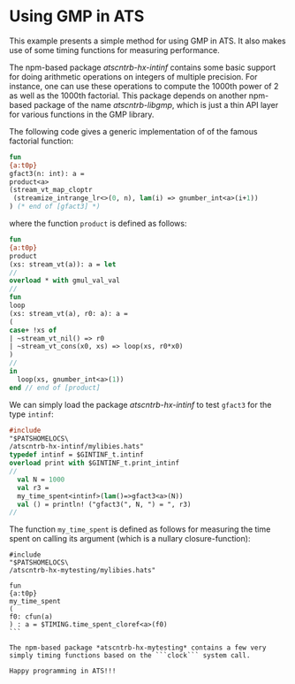 # Using GMP in ATS

This example presents a simple method for using GMP in ATS.
It also makes use of some timing functions for measuring performance.

The npm-based package *atscntrb-hx-intinf* contains some basic support
for doing arithmetic operations on integers of multiple precision. For
instance, one can use these operations to compute the 1000th power of
2 as well as the 1000th factorial. This package depends on another
npm-based package of the name *atscntrb-libgmp*, which is just a thin
API layer for various functions in the GMP library.

The following code gives a generic implementation of
of the famous factorial function:

```ats
fun
{a:t0p}
gfact3(n: int): a =
product<a>
(stream_vt_map_cloptr
 (streamize_intrange_lr<>(0, n), lam(i) => gnumber_int<a>(i+1))
) (* end of [gfact3] *)
```

where the function ```product``` is defined as follows:

```ats
fun
{a:t0p}
product
(xs: stream_vt(a)): a = let
//
overload * with gmul_val_val
//
fun
loop
(xs: stream_vt(a), r0: a): a =
(
case+ !xs of
| ~stream_vt_nil() => r0
| ~stream_vt_cons(x0, xs) => loop(xs, r0*x0)
)
//
in
  loop(xs, gnumber_int<a>(1))
end // end of [product]
```

We can simply load the package *atscntrb-hx-intinf*
to test ```gfact3``` for the type ```intinf```:

```ats
#include
"$PATSHOMELOCS\
/atscntrb-hx-intinf/mylibies.hats"
typedef intinf = $GINTINF_t.intinf
overload print with $GINTINF_t.print_intinf
//
  val N = 1000
  val r3 =
  my_time_spent<intinf>(lam()=>gfact3<a>(N))
  val () = println! ("gfact3(", N, ") = ", r3)
//
```

The function ```my_time_spent``` is defined as follows
for measuring the time spent on calling its argument
(which is a nullary closure-function):

````
#include
"$PATSHOMELOCS\
/atscntrb-hx-mytesting/mylibies.hats"

fun
{a:t0p}
my_time_spent
(
f0: cfun(a)
) : a = $TIMING.time_spent_cloref<a>(f0)
```

The npm-based package *atscntrb-hx-mytesting* contains a few very
simply timing functions based on the ```clock``` system call.
  
Happy programming in ATS!!!
